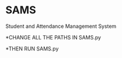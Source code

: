 # SAMS
Student and Attendance Management System

*CHANGE ALL THE PATHS IN SAMS.py

*THEN RUN SAMS.py
